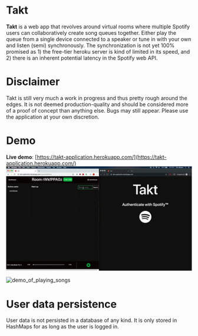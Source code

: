 # Takt
 **Takt** is a web app that revolves around virtual rooms where multiple Spotify users can collaboratively create song queues together. Either play the queue from a single device connected to a speaker or tune in with your own and listen (semi) synchronously. The synchronization is not yet 100% promised as 1) the free-tier heroku server is kind of limited in its speed, and 2) there is an inherent potential latency in the Spotify web API.   

# Disclaimer
Takt is still very much a work in progress and thus pretty rough around the edges. It is not deemed production-quality and should be considered more of a proof of concept than anything else. Bugs may still appear. Please use the application at your own discretion.  

# Demo
**Live demo**: [https://takt-application.herokuapp.com/](https://takt-application.herokuapp.com/)
![demo_of_creating_rooms](demo/create_room.gif)

![demo_of_playing_songs](demo/play_songs.gif)

# User data persistence
User data is not persisted in a database of any kind. It is only stored in HashMaps for as long as the user is logged in.
